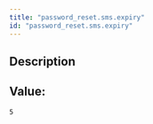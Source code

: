 ```yaml
---
title: "password_reset.sms.expiry"
id: "password_reset.sms.expiry"
---
```

## Description



## Value: 
```
5
```
